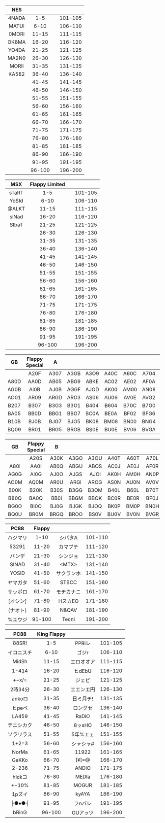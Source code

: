 
| NES | | | |
| :---: | :---: | :---: | :---: | 
| 4NADA | 1-5 || 101-105 |
| MATUI | 6-10 || 106-110 |
| 0MORI | 11-15 || 111-115 |
| OK8MA | 16-20 || 116-120 |
| YO4DA | 21-25 || 121-125 |
| MA2N0 | 26-30 || 126-130 |
| MORII | 31-35 || 131-135 |
| KA582 | 36-40 || 136-140 |
|| 41-45 || 141-145 |
|| 46-50 || 146-150 |
|| 51-55 || 151-155 |
|| 56-60 || 156-160 |
|| 61-65 || 161-165 |
|| 66-70 || 166-170 |
|| 71-75 || 171-175 |
|| 76-80 || 176-180 |
|| 81-85 || 181-185 |
|| 86-90 || 186-190 |
|| 91-95 || 191-195 |
|| 96-100 || 196-200 |


| MSX | Flappy Limited | | |
| :---: | :---: | :---: | :---: | 
| sTaRT | 1-5 || 101-105 |
| YoSId | 6-10 || 106-110 |
| @ALKT | 11-15 || 111-115 |
| siNad | 16-20 || 116-120 |
| SIbaT | 21-25 || 121-125 |
|| 26-30 || 126-130 |
|| 31-35 || 131-135 |
|| 36-40 || 136-140 |
|| 41-45 || 141-145 |
|| 46-50 || 146-150 |
|| 51-55 || 151-155 |
|| 56-60 || 156-160 |
|| 61-65 || 161-165 |
|| 66-70 || 166-170 |
|| 71-75 || 171-175 |
|| 76-80 || 176-180 |
|| 81-85 || 181-185 |
|| 86-90 || 186-190 |
|| 91-95 || 191-195 |
|| 96-100 || 196-200 |

| GB | Flappy Special | A | | | | | | | |
| :---: | :---: | :---: | :---: | :---: | :---: | :---: | :---: | :---: | :---: |
|      | A20F | A307 | A3GB | A3O9 | A40C | A60C | A704 | A7G8 | A7OE |
| A80D | AA0D | AB05 | ABG9 | ABKE | AC02 | AE02 | AF0A | AFGE | AFOC |
| AG0B | AI0B | AJ0B | AGGF | AJOD | AK00 | AM00 | AN08 | ANGC | ANO2 |
| AO01 | AR09 | ARGD | ARO3 | AS06 | AU06 | AV0E | AVG2 | AVO0 | B007 |
| B207 | B307 | B3G3 | B3O1 | B404 | B604 | B70C | B7G0 | B7O6 | B805 |
| BA05 | BB0D | BBG1 | BBO7 | BC0A | BE0A | BF02 | BFG6 | BFO4 | BG0B |
| B10B | BJ0B | BJG7 | BJO5 | BK08 | BM08 | BN00 | BNG4 | BNOA | BO09 |
| BQ09 | BR01 | BRG5 | BROB | BS0E | BU0E | BV06 | BVGA | BVO8 | BVS9 |

| GB | Flappy Special | B | | | | | | | |
| :---: | :---: | :---: | :---: | :---: | :---: | :---: | :---: | :---: | :---: |
|      | A20S | A30K | A3GO | A3OU | A40T | A60T | A70L | A7GP | A7OV |
| A80I | AA0I | AB0Q | ABGU | ABOS | AC0J | AE0J | AF0R | AFGV | AFOT |
| AG0G | AI0G | AJ0O | AJGS | AJOI | AK0H | AM0H | AN0P | ANGT | ANOJ |
| AO0M | AQ0M | AR0U | ARGI | AROG | AS0N | AU0N | AV0V | AVGJ | AVOH |
| B00K | B20K | B30S | B3GG | B3OM | B40L | B60L | B70T | B7GH | B7ON |
| B80Q | BA0Q | BB0I | BBGM | BBOK | BC0R | BE0R | BF0J | BFGN | BFOL |
| BG0O | BI0O | BJ0G | BJGK | BJOQ | BK0P | BM0P | BN0H | BNGL | BO0U |
| BQ0U | BR0M | BRGQ | BROO | BS0V | BU0V | BV0N | BVGR | BVOP | BVSU |

| PC88 | Flappy | | |
| :---: | :---: | :---: | :---: | 
| ハジマリ	| 1-10 | シバタA	| 101-110 |
| 53291		| 11-20 | カマブチ	| 111-120 |
| バンデ	| 21-30 | シンジョ	| 121-130 |
| SINAD		| 31-40 | \<MTX\>	| 131-140 |
| YOSID		| 41-50 | サクランホ	| 141-150 |
| ヤマガタ	| 51-60 | STBCC		| 151-160 |
| サッポロ	| 61-70 | モチカナニ	| 161-170 |
| [オシン]	| 71-80 | HスカEO	| 171-180 |
| (ナオト)	| 81-90 | N&QAV		| 181-190 |
| %ユウジ	| 91-100 | Tecnl	| 191-200 |

| PC88  | King Flappy | | |
| :---: | :---: | :---: | :---: |
| 88SR!		| 1-5 | PPRiレ	| 101-105 |
| イコニスチ	| 6-10 | ゴジr		| 106-110 |
| MidSh		| 11-15 | エロオオア 	| 111-115 |
| 1-414		| 16-20 | ヒdEbU	| 116-120 |
| +−x/=		| 21-25 | ジェビ	| 121-125 |
| 2時34分	| 26-30 | エエンエ円	| 126-130 |
| ankoロ	| 31-35 | 日ミ月チ!	| 131-135 |
| ヒpeペ	| 36-40 | ロングセ	| 136-140 |
| LA459		| 41-45 | RaDiO		| 141-145 |
| テニシカク	| 46-50 | 8ッsHO	| 146-150 |
| ソラリラス	| 51-55 | 5年%エェ	| 151-155 |
| 1+2=3		| 56-60 | シャシャ#	| 156-160 |
| NorMa		| 61-65 | 11922		| 161-165 |
| GaKKo		| 66-70 | [¥]=@		| 166-170 |
| 2-236		| 71-75 | ANDIO		| 171-175 |
| hIckコ	| 76-80 | MEDIa		| 176-180 |
| +−10%		| 81-85 | MOGUR		| 181-185 |
| 1pズイ	| 86-90 | kyAYA		| 186-190 |
| ╞●♠●╡		| 91-95 | フnバレ 	| 191-195 |
| bRinG		| 96-100 | GUアッツ	| 196-200 |

